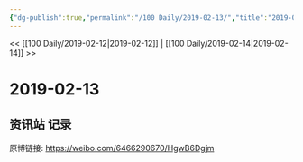 ```yaml
---
{"dg-publish":true,"permalink":"/100 Daily/2019-02-13/","title":"2019-02-13","created":"2022-12-22T14:35:39.000+08:00","updated":"2023-01-09T17:24:43.785+08:00"}
---
```



<< [[100 Daily/2019-02-12\|2019-02-12]] | [[100 Daily/2019-02-14\|2019-02-14]] >>

# 2019-02-13

## 资讯站 记录

原博链接: https://weibo.com/6466290670/HgwB6Dgjm
